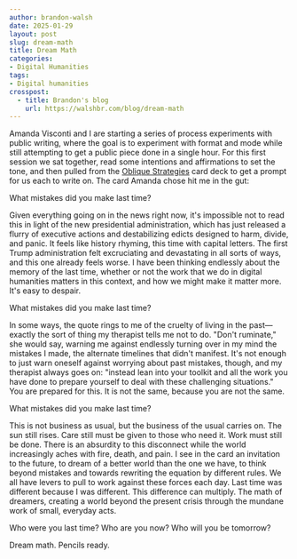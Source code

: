 ```yaml
---
author: brandon-walsh
date: 2025-01-29
layout: post
slug: dream-math
title: Dream Math
categories:
- Digital Humanities
tags:
- Digital humanities
crosspost:
  - title: Brandon's blog
    url: https://walshbr.com/blog/dream-math
---
```

Amanda Visconti and I are starting a series of process experiments with public writing, where the goal is to experiment with format and mode while still attempting to get a public piece done in a single hour. For this first session we sat together, read some intentions and affirmations to set the tone, and then pulled from the [Oblique Strategies](https://stoney.sb.org/eno/oblique.html) card deck to get a prompt for us each to write on. The card Amanda chose hit me in the gut:

What mistakes did you make last time?

Given everything going on in the news right now, it's impossible not to read this in light of the new presidential administration, which has just released a flurry of executive actions and destabilizing edicts designed to harm, divide, and panic. It feels like history rhyming, this time with capital letters. The first Trump administration felt excruciating and devastating in all sorts of ways, and this one already feels worse. I have been thinking endlessly about the memory of the last time, whether or not the work that we do in digital humanities matters in this context, and how we might make it matter more. It's easy to despair. 

What mistakes did you make last time?

In some ways, the quote rings to me of the cruelty of living in the past—exactly the sort of thing my therapist tells me not to do. "Don't ruminate," she would say, warning me against endlessly turning over in my mind the mistakes I made, the alternate timelines that didn't manifest. It's not enough to just warn oneself against worrying about past mistakes, though, and my therapist always goes on: "instead lean into your toolkit and all the work you have done to prepare yourself to deal with these challenging situations." You are prepared for this. It is not the same, because you are not the same.

What mistakes did you make last time?

This is not business as usual, but the business of the usual carries on. The sun still rises. Care still must be given to those who need it. Work must still be done. There is an absurdity to this disconnect while the world increasingly aches with fire, death, and pain. I see in the card an invitation to the future, to dream of a better world than the one we have, to think beyond mistakes and towards rewriting the equation by different rules. We all have levers to pull to work against these forces each day. Last time was different because I was different. This difference can multiply. The math of dreamers, creating a world beyond the present crisis through the mundane work of small, everyday acts.

Who were you last time? Who are you now? Who will you be tomorrow? 

Dream math. Pencils ready.
